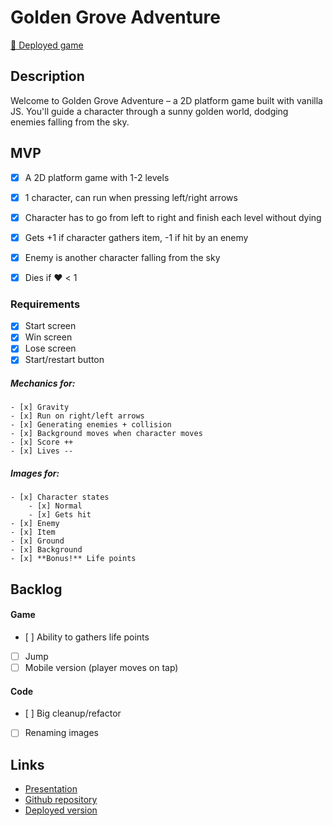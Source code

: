 # Golden Grove Adventure

[🍓 Deployed game](https://golden-grove-adventure.netlify.app/)


## Description
Welcome to Golden Grove Adventure – a 2D platform game built with vanilla JS. You'll guide a character through a sunny golden world, dodging enemies falling from the sky.



## MVP
- [x] A 2D platform game with 1-2 levels
- [x] 1 character, can run when pressing left/right arrows
- [x] Character has to go from left to right and finish each level without dying
- [x] Gets +1 if character gathers item, -1 if hit by an enemy
- [x] Enemy is another character falling from the sky
- [x] Dies if ❤️ < 1


### Requirements
- [x] Start screen
- [x] Win screen
- [x] Lose screen
- [x] Start/restart button
##### Mechanics for:
	- [x] Gravity
	- [x] Run on right/left arrows
	- [x] Generating enemies + collision
	- [x] Background moves when character moves
	- [x] Score ++
	- [x] Lives --

##### Images for:
	- [x] Character states
		- [x] Normal
		- [x] Gets hit
	- [x] Enemy
	- [x] Item
	- [x] Ground
	- [x] Background
	- [x] **Bonus!** Life points


## Backlog

#### Game
- [ ] Ability to gathers life points
- [ ] Jump
- [ ] Mobile version (player moves on tap)

#### Code
- [ ] Big cleanup/refactor
- [ ] Renaming images

<!-- ## Data structure -->
<!-- _List of classes and methods_ -->

<!-- ## Task -->
<!-- _List of tasks in order of priority_ -->

## Links

- [Presentation](https://docs.google.com/presentation/d/1Odzxkxs961gMwbHBNbeHWFVgBLAfVjiA2fFY6jAuKQM/edit)
- [Github repository](https://github.com/laurasinclair/golden-grove-adventure)
- [Deployed version](https://golden-grove-adventure.netlify.app)